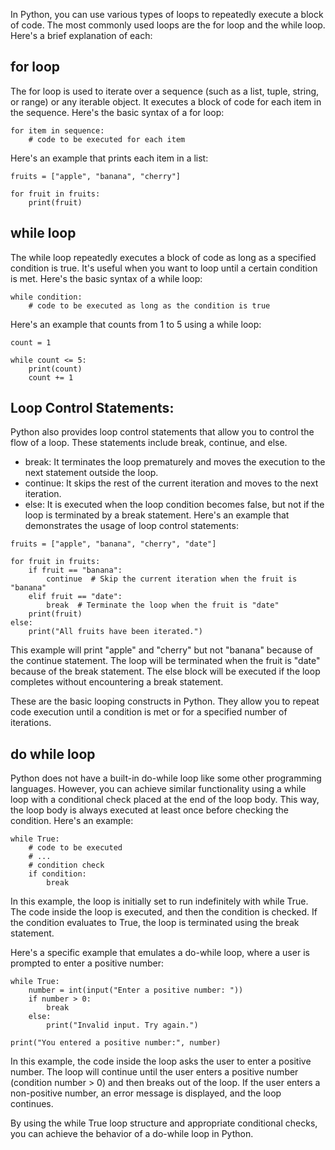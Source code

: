In Python, you can use various types of loops to repeatedly execute a block of code. The most commonly used loops are the for loop and the while loop. Here's a brief explanation of each:

## for loop
The for loop is used to iterate over a sequence (such as a list, tuple, string, or range) or any iterable object. It executes a block of code for each item in the sequence. Here's the basic syntax of a for loop:

```
for item in sequence:
    # code to be executed for each item
```

Here's an example that prints each item in a list:

```
fruits = ["apple", "banana", "cherry"]

for fruit in fruits:
    print(fruit)
```

## while loop
The while loop repeatedly executes a block of code as long as a specified condition is true. It's useful when you want to loop until a certain condition is met. Here's the basic syntax of a while loop:
```
while condition:
    # code to be executed as long as the condition is true
```    
Here's an example that counts from 1 to 5 using a while loop:

```
count = 1

while count <= 5:
    print(count)
    count += 1
```

## Loop Control Statements:
Python also provides loop control statements that allow you to control the flow of a loop. These statements include break, continue, and else.
* break: It terminates the loop prematurely and moves the execution to the next statement outside the loop.
* continue: It skips the rest of the current iteration and moves to the next iteration.
* else: It is executed when the loop condition becomes false, but not if the loop is terminated by a break statement.
Here's an example that demonstrates the usage of loop control statements:

```
fruits = ["apple", "banana", "cherry", "date"]

for fruit in fruits:
    if fruit == "banana":
        continue  # Skip the current iteration when the fruit is "banana"
    elif fruit == "date":
        break  # Terminate the loop when the fruit is "date"
    print(fruit)
else:
    print("All fruits have been iterated.")
```
This example will print "apple" and "cherry" but not "banana" because of the continue statement. The loop will be terminated when the fruit is "date" because of the break statement. The else block will be executed if the loop completes without encountering a break statement.

These are the basic looping constructs in Python. They allow you to repeat code execution until a condition is met or for a specified number of iterations.

## do while loop
Python does not have a built-in do-while loop like some other programming languages. However, you can achieve similar functionality using a while loop with a conditional check placed at the end of the loop body. This way, the loop body is always executed at least once before checking the condition. Here's an example:

```
while True:
    # code to be executed
    # ...
    # condition check
    if condition:
        break
```
In this example, the loop is initially set to run indefinitely with while True. The code inside the loop is executed, and then the condition is checked. If the condition evaluates to True, the loop is terminated using the break statement.

Here's a specific example that emulates a do-while loop, where a user is prompted to enter a positive number:

```
while True:
    number = int(input("Enter a positive number: "))
    if number > 0:
        break
    else:
        print("Invalid input. Try again.")

print("You entered a positive number:", number)
```
In this example, the code inside the loop asks the user to enter a positive number. The loop will continue until the user enters a positive number (condition number > 0) and then breaks out of the loop. If the user enters a non-positive number, an error message is displayed, and the loop continues.

By using the while True loop structure and appropriate conditional checks, you can achieve the behavior of a do-while loop in Python.